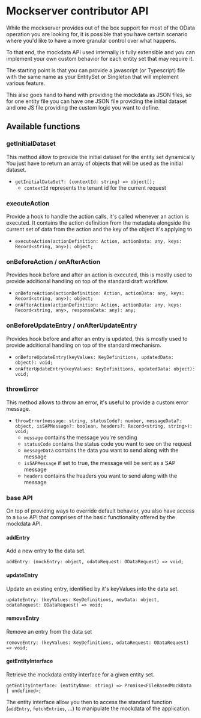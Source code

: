 # Mockserver contributor API

While the mockserver provides out of the box support for most of the OData operation you are looking for, it is possible that you have certain scenario where you'd like to have a more granular control over what happens.

To that end, the mockdata API used internally is fully extensible and you can implement your own custom behavior for each entity set that may require it.

The starting point is that you can provide a javascript (or Typescript) file with the same name as your EntitySet or Singleton that will implement various feature.

This also goes hand to hand with providing the mockdata as JSON files, so for one entity file you can have one JSON file providing the initial dataset and one JS file providing the custom logic you want to define.

## Available functions

### getInitialDataset

This method allow to provide the initial dataset for the entity set dynamically
You just have to return an array of objects that will be used as the initial dataset.

- `getInitialDataSet?: (contextId: string) => object[];`
  - `contextId` represents the tenant id for the current request

### executeAction

Provide a hook to handle the action calls, it's called whenever an action is executed.
It contains the action definition from the metadata alongside the current set of data from the action and the key of the object it's applying to

- `executeAction(actionDefinition: Action, actionData: any, keys: Record<string, any>): object;`

### onBeforeAction / onAfterAction

Provides hook before and after an action is executed, this is mostly used to provide additional handling on top of the standard draft workflow.

- `onBeforeAction(actionDefinition: Action, actionData: any, keys: Record<string, any>): object;`
- `onAfterAction(actionDefinition: Action, actionData: any, keys: Record<string, any>, responseData: any): any;`

### onBeforeUpdateEntry / onAfterUpdateEntry

Provides hook before and after an entry is updated, this is mostly used to provide additional handling on top of the standard mechanism.

- `onBeforeUpdateEntry(keyValues: KeyDefinitions, updatedData: object): void;`
- `onAfterUpdateEntry(keyValues: KeyDefinitions, updatedData: object): void;`


### throwError

This method allows to throw an error, it's useful to provide a custom error message.

- `throwError(message: string, statusCode?: number, messageData?: object, isSAPMessage?: boolean, headers?: Record<string, string>): void;`
    - `message` contains the message you're sending
    - `statusCode` contains the status code you want to see on the request
    - `messageData` contains the data you want to send along with the message
    - `isSAPMessage` if set to true, the message will be sent as a SAP message
    - `headers` contains the headers you want to send along with the message

### base API

On top of providing ways to override default behavior, you also have access to a `base` API that comprises of the basic functionality offered by the mockdata API.

#### addEntry

Add a new entry to the data set.

`addEntry: (mockEntry: object, odataRequest: ODataRequest) => void;`

#### updateEntry

Update an existing entry, identified by it's keyValues into the data set.

`updateEntry: (keyValues: KeyDefinitions, newData: object, odataRequest: ODataRequest) => void;`

#### removeEntry

Remove an entry from the data set

`removeEntry: (keyValues: KeyDefinitions, odataRequest: ODataRequest) => void;`

#### getEntityInterface

Retrieve the mockdata entity interface for a given entity set.

`getEntityInterface: (entityName: string) => Promise<FileBasedMockData | undefined>;`

The entity interface allow you then to access the standard function (`addEntry`, `fetchEntries`, ...) to manipulate the mockdata of the application.